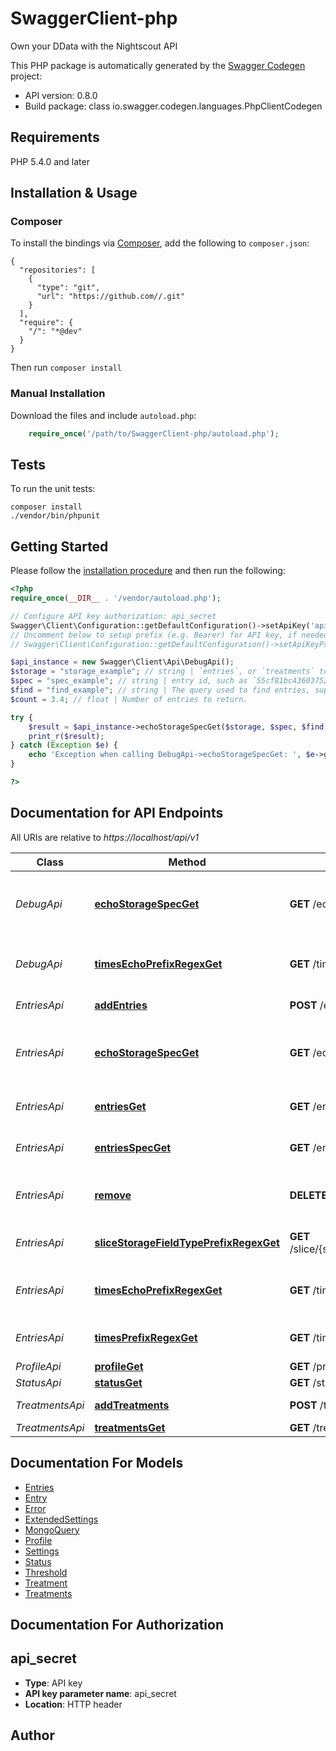 # SwaggerClient-php
Own your DData with the Nightscout API

This PHP package is automatically generated by the [Swagger Codegen](https://github.com/swagger-api/swagger-codegen) project:

- API version: 0.8.0
- Build package: class io.swagger.codegen.languages.PhpClientCodegen

## Requirements

PHP 5.4.0 and later

## Installation & Usage
### Composer

To install the bindings via [Composer](http://getcomposer.org/), add the following to `composer.json`:

```
{
  "repositories": [
    {
      "type": "git",
      "url": "https://github.com//.git"
    }
  ],
  "require": {
    "/": "*@dev"
  }
}
```

Then run `composer install`

### Manual Installation

Download the files and include `autoload.php`:

```php
    require_once('/path/to/SwaggerClient-php/autoload.php');
```

## Tests

To run the unit tests:

```
composer install
./vendor/bin/phpunit
```

## Getting Started

Please follow the [installation procedure](#installation--usage) and then run the following:

```php
<?php
require_once(__DIR__ . '/vendor/autoload.php');

// Configure API key authorization: api_secret
Swagger\Client\Configuration::getDefaultConfiguration()->setApiKey('api_secret', 'YOUR_API_KEY');
// Uncomment below to setup prefix (e.g. Bearer) for API key, if needed
// Swagger\Client\Configuration::getDefaultConfiguration()->setApiKeyPrefix('api_secret', 'Bearer');

$api_instance = new Swagger\Client\Api\DebugApi();
$storage = "storage_example"; // string | `entries`, or `treatments` to select the storage layer.
$spec = "spec_example"; // string | entry id, such as `55cf81bc436037528ec75fa5` or a type filter such as `sgv`, `mbg`, etc. This parameter is optional.
$find = "find_example"; // string | The query used to find entries, support nested query syntax, for example `find[dateString][$gte]=2015-08-27`.  All find parameters are interpreted as strings.
$count = 3.4; // float | Number of entries to return.

try {
    $result = $api_instance->echoStorageSpecGet($storage, $spec, $find, $count);
    print_r($result);
} catch (Exception $e) {
    echo 'Exception when calling DebugApi->echoStorageSpecGet: ', $e->getMessage(), PHP_EOL;
}

?>
```

## Documentation for API Endpoints

All URIs are relative to *https://localhost/api/v1*

Class | Method | HTTP request | Description
------------ | ------------- | ------------- | -------------
*DebugApi* | [**echoStorageSpecGet**](docs/Api/DebugApi.md#echostoragespecget) | **GET** /echo/{storage}/{spec} | View generated Mongo Query object
*DebugApi* | [**timesEchoPrefixRegexGet**](docs/Api/DebugApi.md#timesechoprefixregexget) | **GET** /times/echo/{prefix}/{regex} | Echo the query object to be used.
*EntriesApi* | [**addEntries**](docs/Api/EntriesApi.md#addentries) | **POST** /entries | Add new entries.
*EntriesApi* | [**echoStorageSpecGet**](docs/Api/EntriesApi.md#echostoragespecget) | **GET** /echo/{storage}/{spec} | View generated Mongo Query object
*EntriesApi* | [**entriesGet**](docs/Api/EntriesApi.md#entriesget) | **GET** /entries | All Entries matching query
*EntriesApi* | [**entriesSpecGet**](docs/Api/EntriesApi.md#entriesspecget) | **GET** /entries/{spec} | All Entries matching query
*EntriesApi* | [**remove**](docs/Api/EntriesApi.md#remove) | **DELETE** /entries | Delete entries matching query.
*EntriesApi* | [**sliceStorageFieldTypePrefixRegexGet**](docs/Api/EntriesApi.md#slicestoragefieldtypeprefixregexget) | **GET** /slice/{storage}/{field}/{type}/{prefix}/{regex} | All Entries matching query
*EntriesApi* | [**timesEchoPrefixRegexGet**](docs/Api/EntriesApi.md#timesechoprefixregexget) | **GET** /times/echo/{prefix}/{regex} | Echo the query object to be used.
*EntriesApi* | [**timesPrefixRegexGet**](docs/Api/EntriesApi.md#timesprefixregexget) | **GET** /times/{prefix}/{regex} | All Entries matching query
*ProfileApi* | [**profileGet**](docs/Api/ProfileApi.md#profileget) | **GET** /profile | Profile
*StatusApi* | [**statusGet**](docs/Api/StatusApi.md#statusget) | **GET** /status | Status
*TreatmentsApi* | [**addTreatments**](docs/Api/TreatmentsApi.md#addtreatments) | **POST** /treatments | Add new treatments.
*TreatmentsApi* | [**treatmentsGet**](docs/Api/TreatmentsApi.md#treatmentsget) | **GET** /treatments | Treatments


## Documentation For Models

 - [Entries](docs/Model/Entries.md)
 - [Entry](docs/Model/Entry.md)
 - [Error](docs/Model/Error.md)
 - [ExtendedSettings](docs/Model/ExtendedSettings.md)
 - [MongoQuery](docs/Model/MongoQuery.md)
 - [Profile](docs/Model/Profile.md)
 - [Settings](docs/Model/Settings.md)
 - [Status](docs/Model/Status.md)
 - [Threshold](docs/Model/Threshold.md)
 - [Treatment](docs/Model/Treatment.md)
 - [Treatments](docs/Model/Treatments.md)


## Documentation For Authorization


## api_secret

- **Type**: API key
- **API key parameter name**: api_secret
- **Location**: HTTP header


## Author




